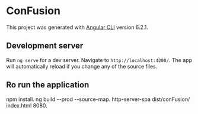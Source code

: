 # ConFusion

This project was generated with [Angular CLI](https://github.com/angular/angular-cli) version 6.2.1.

## Development server

Run `ng serve` for a dev server. Navigate to `http://localhost:4200/`. The app will automatically reload if you change any of the source files.

## Ro run the application
npm install.
ng build --prod --source-map.
http-server-spa dist/conFusion/ index.html 8080.
